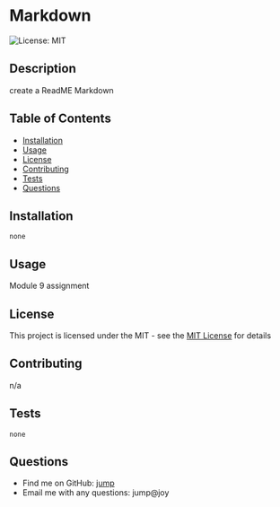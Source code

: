 # Markdown
![License: MIT](https://img.shields.io/badge/License-MIT-yellow.svg)

## Description
create a ReadME Markdown

## Table of Contents
- [Installation](#installation)
- [Usage](#usage)
- [License](#license)
- [Contributing](#contributing)
- [Tests](#tests)
- [Questions](#questions)

## Installation
```
none
```

## Usage
Module 9 assignment

## License

This project is licensed under the MIT - see the [MIT License](https://opensource.org/licenses/MIT) for details
  

## Contributing
n/a

## Tests
```
none
```

## Questions
- Find me on GitHub: [jump](https://github.com/jump)
- Email me with any questions: jump@joy

